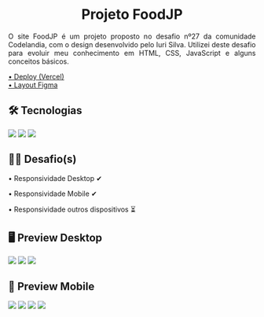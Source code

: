 <h1 align="center">Projeto FoodJP</h1>
<p align="justify">O site FoodJP é um projeto proposto no desafio nº27 da comunidade Codelandia, com o design desenvolvido pelo Iuri Silva. Utilizei deste desafio para evoluir meu conhecimento em HTML, CSS, JavaScript e alguns conceitos básicos.</p>

<a href="https://projeto-foodjp.vercel.app/">• Deploy (Vercel)</a><br/>
<a href="https://www.figma.com/file/zQlKp4h1TN43IE2nbzbOiQ/Desafios---Codel%C3%A2ndia-(Copy)?node-id=107523%3A1216">• Layout Figma</a>

<h2>🛠 Tecnologias</h2>
<img src="https://img.shields.io/badge/HTML5-E34F26?style=for-the-badge&logo=html5&logoColor=white"/>
<img src="https://img.shields.io/badge/CSS3-1572B6?style=for-the-badge&logo=css3&logoColor=white"/>
<img src="https://img.shields.io/badge/JavaScript-F7DF1E?style=for-the-badge&logo=javascript&logoColor=black"/>


<h2>👨‍💻 Desafio(s)</h2>
<p>• Responsividade Desktop ✔</p>
<p>• Responsividade Mobile ✔</p>
<p>• Responsividade outros dispositivos ⏳</p>

<h2>🖥 Preview Desktop</h2>
<img src="https://i.imgur.com/JlrJrPh.png"/>
<img src="https://i.imgur.com/kRe5uff.png"/>
<img src="https://i.imgur.com/7h6hw8G.png"/>

<h2>📱 Preview Mobile</h2>
<img src="https://i.imgur.com/nt0ZOTU.png"/>
<img src="https://i.imgur.com/VV93TOP.png"/>
<img src="https://i.imgur.com/gYlvwlW.png"/>
<img src="https://i.imgur.com/hkVetct.png"/>
